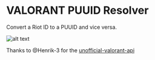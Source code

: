 # VALORANT PUUID Resolver

Convert a Riot ID to a PUUID and vice versa.

![alt text](https://cdn.discordapp.com/attachments/1173858410928816168/1199523622377766923/resolver.png?ex=65c2da6d&is=65b0656d&hm=dd84f11b120b78aead8a1ecdd4556eededcec1095445ff59578c853b14ec15b2&)

Thanks to @Henrik-3 for the [unofficial-valorant-api](https://github.com/Henrik-3/unofficial-valorant-api)
